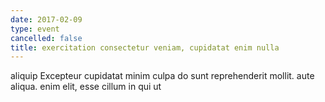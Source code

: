 ```yaml
---
date: 2017-02-09
type: event
cancelled: false
title: exercitation consectetur veniam, cupidatat enim nulla
---
```

aliquip Excepteur cupidatat minim culpa do sunt reprehenderit mollit. aute aliqua. enim elit, esse cillum in qui ut